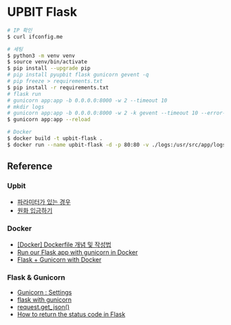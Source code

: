# UPBIT Flask

```bash
# IP 확인
$ curl ifconfig.me
```

```bash
# 세팅
$ python3 -m venv venv
$ source venv/bin/activate
$ pip install --upgrade pip
# pip install pyupbit flask gunicorn gevent -q
# pip freeze > requirements.txt
$ pip install -r requirements.txt
# flask run 
# gunicorn app:app -b 0.0.0.0:8000 -w 2 --timeout 10
# mkdir logs
# gunicorn app:app -b 0.0.0.0:8000 -w 2 -k gevent --timeout 10 --error-logfile logs/gunicorn.error.log --access-logfile logs/gunicorn.log --capture-output
$ gunicorn app:app --reload
```

```bash
# Docker
$ docker build -t upbit-flask .
$ docker run --name upbit-flask -d -p 80:80 -v ./logs:/usr/src/app/logs upbit-flask
```

## Reference
### Upbit
* [파라미터가 있는 경우](https://docs.upbit.com/docs/create-authorization-request#%EC%98%88%EC%8B%9C-%ED%8C%8C%EB%9D%BC%EB%AF%B8%ED%84%B0%EA%B0%80-%EC%9E%88%EB%8A%94-%EA%B2%BD%EC%9A%B0)
* [원화 입금하기](https://docs.upbit.com/reference/%EC%9B%90%ED%99%94-%EC%9E%85%EA%B8%88%ED%95%98%EA%B8%B0)
### Docker
* [[Docker] Dockerfile 개념 및 작성법](https://wooono.tistory.com/123)
* [Run our Flask app with gunicorn in Docker](https://rest-apis-flask.teclado.com/docs/deploy_to_render/docker_with_gunicorn/)
* [Flask + Gunicorn with Docker](https://velog.io/@windsekirun/Flask-Gunicorn-with-Docker)
### Flask & Gunicorn
* [Gunicorn : Settings](https://docs.gunicorn.org/en/stable/settings.html#settings)
* [flask with gunicorn](https://m.blog.naver.com/pareko/221918441176)
* [request.get_json()](https://m.blog.naver.com/sosow0212/222711187363)
* [How to return the status code in Flask](https://www.educative.io/answers/how-to-return-the-status-code-in-flask)